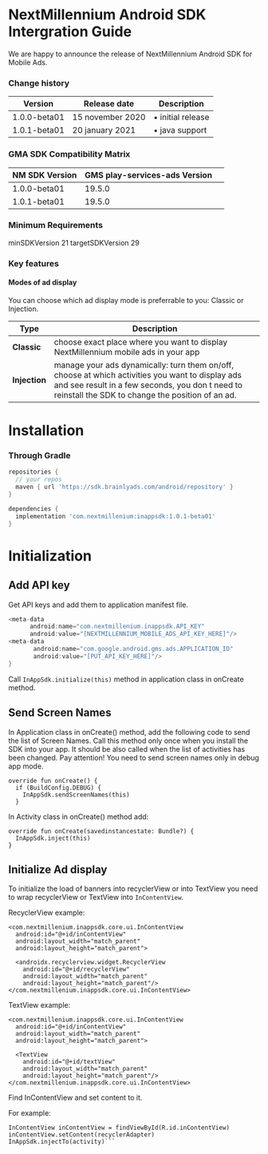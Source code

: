 # NextMillennium Android SDK Intergration Guide
We are happy to announce the release of NextMillennium Android SDK for Mobile Ads. 
 

###  Change history


|        Version        |Release date                          |Description                         |
|----------------|-------------------------------|-----------------------------|
|1.0.0-beta01|15 november 2020          |• initial release           |
|1.0.1-beta01          |20 january 2021            |• java support                     |

### GMA SDK Compatibility Matrix

|NM SDK Version |GMS play-services-ads Version                         |                        |
|----------------|-------------------------------|-----------------------------|
|1.0.0-beta01 |19.5.0        |        |
|1.0.1-beta01 |19.5.0        |        |


### Minimum Requirements

minSDKVersion 21 targetSDKVersion 29

###  Key features

####  Modes of ad display

You can choose which ad display mode is preferrable to you: Classic or Injection.
 
| Type  | Description                         |                   
|----------------|-------------------------------|
|**Classic** |choose exact place where you want to display NextMillennium mobile ads in your app |   
|**Injection** |manage your ads dynamically: turn them on/off, choose at which activities you want to display ads and see result in a few seconds, you don t need to reinstall the SDK to change the position of an ad.   |

# Installation

### Through Gradle
```gradle
repositories {
  // your repos
  maven { url 'https://sdk.brainlyads.com/android/repository' }
}
```
```gradle
dependencies {
  implementation 'com.nextmillenium:inappsdk:1.0.1-beta01'
}
```

# Initialization
## Add API key

Get API keys and add them to application manifest file.

```gradle
<meta-data
      android:name="com.nextmillenium.inappsdk.API_KEY"
      android:value="[NEXTMILLENNIUM_MOBILE_ADS_API_KEY_HERE]"/>
<meta-data
       android:name="com.google.android.gms.ads.APPLICATION_ID"
       android:value="[PUT_API_KEY_HERE]"/>
}
```



Call ```InAppSdk.initialize(this)``` method in application class in onCreate method.


## Send Screen Names
In Application class in onCreate() method, add the following code to send the list of Screen Names. Call this method only once when you install the SDK into your app. It should be also called when the list of activities has been changed. Pay attention! You need to send screen names only in debug app mode.


```
override fun onCreate() {
  if (BuildConfig.DEBUG) {
    InAppSdk.sendScreenNames(this)
  }
```
  
In Activity class in onCreate() method add:

```
override fun onCreate(savedinstancestate: Bundle?) {
  InAppSdk.inject(this)
}
```

## Initialize Ad display

To initialize the load of banners into recyclerView or into TextView you need to wrap recyclerView or TextView into ```InContentView```.

RecyclerView example:

    <com.nextmillenium.inappsdk.core.ui.InContentView
      android:id="@+id/inContentView"
      android:layout_width="match_parent"
      android:layout_height="match_parent">
    
      <androidx.recyclerview.widget.RecyclerView
        android:id="@+id/recyclerView"
        android:layout_width="match_parent"
        android:layout_height="match_parent"/>
    </com.nextmillenium.inappsdk.core.ui.InContentView>

TextView example:

    <com.nextmillenium.inappsdk.core.ui.InContentView
      android:id="@+id/inContentView"
      android:layout_width="match_parent"
      android:layout_height="match_parent">

      <TextView
        android:id="@+id/textView"
        android:layout_width="match_parent"
        android:layout_height="match_parent"/>
    </com.nextmillenium.inappsdk.core.ui.InContentView>

Find InContentView and set content to it. 

For example: 
```
InContentView inContentView = findViewById(R.id.inContentView)
inContentView.setContent(recyclerAdapter)
InAppSdk.injectTo(activity)```




